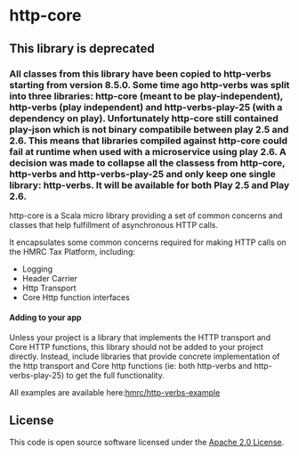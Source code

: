 http-core
==========



## This library is deprecated
### All classes from this library have been copied to http-verbs starting from version 8.5.0. Some time ago http-verbs was split into three libraries: http-core (meant to be play-independent), http-verbs (play independent) and http-verbs-play-25 (with a dependency on play). Unfortunately http-core still contained play-json which is not binary compatibile between play 2.5 and 2.6. This means that libraries compiled against http-core could fail at runtime when used with a microservice using play 2.6. A decision was made to collapse all the classess from http-core, http-verbs and http-verbs-play-25 and only keep one single library: http-verbs. It will be available for both Play 2.5 and Play 2.6.


http-core is a Scala micro library providing a set of common concerns and classes that help fulfillment of asynchronous HTTP calls.

It encapsulates some common concerns required for making HTTP calls on the HMRC Tax Platform, including:
* Logging
* Header Carrier
* Http Transport
* Core Http function interfaces




#### Adding to your app

Unless your project is a library that implements the HTTP transport and Core HTTP functions, this library should not be added to your project directly.
  Instead, include libraries that provide concrete implementation of the http transport and Core http functions (ie: both http-verbs and http-verbs-play-25) to get the full functionality.


All examples are available here:[hmrc/http-verbs-example](https://github.com/hmrc/http-verbs-example)  

## License ##

This code is open source software licensed under the [Apache 2.0 License]("http://www.apache.org/licenses/LICENSE-2.0.html").
